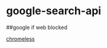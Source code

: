 # google-search-api

##google if web blocked

<a href="https://chromeless.netlify.com">chromeless</a>